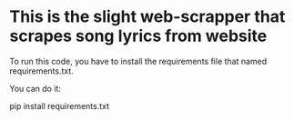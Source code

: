 # This is the slight web-scrapper that scrapes song lyrics from website

To run this code, you have to install the requirements file that named requirements.txt.

You can do it:

pip install requirements.txt 
